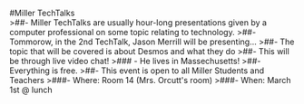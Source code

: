 <br/>
#Miller TechTalks
<br/>
>##- Miller TechTalks are usually hour-long presentations given by a computer professional on some topic relating to technology.
>##- Tommorow, in the 2nd TechTalk, Jason Merrill will be presenting...
>##- The topic that will be covered is about Desmos and what they do
>##- This will be through live video chat!
>###    - He lives in Massechusetts!
>##- Everything is free.
>##- This event is open to all Miller Students and Teachers
>###- Where: Room 14 (Mrs. Orcutt's room)
>###- When: March 1st @ lunch
